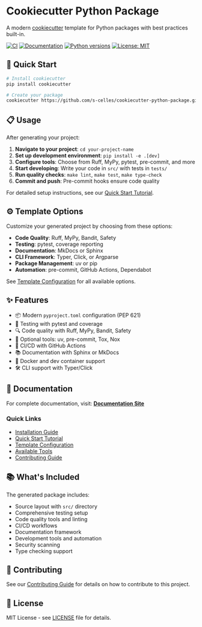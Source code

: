 # Cookiecutter Python Package

A modern [cookiecutter](https://github.com/cookiecutter/cookiecutter) template for Python packages with best practices built-in.

[![CI](https://github.com/s-celles/cookiecutter-python-package/actions/workflows/test.yml/badge.svg)](https://github.com/s-celles/cookiecutter-python-package/actions/workflows/test.yml)
[![Documentation](https://github.com/s-celles/cookiecutter-python-package/actions/workflows/docs.yml/badge.svg)](https://s-celles.github.io/cookiecutter-python-package/)
[![Python versions](https://img.shields.io/badge/python-3.9%2B-blue.svg)](https://www.python.org/downloads/)
[![License: MIT](https://img.shields.io/badge/License-MIT-yellow.svg)](https://opensource.org/licenses/MIT)

## 🚀 Quick Start

```bash
# Install cookiecutter
pip install cookiecutter

# Create your package
cookiecutter https://github.com/s-celles/cookiecutter-python-package.git
```

## 📋 Usage

After generating your project:

1. **Navigate to your project**: `cd your-project-name`
2. **Set up development environment**: `pip install -e .[dev]`
3. **Configure tools**: Choose from Ruff, MyPy, pytest, pre-commit, and more
4. **Start developing**: Write your code in `src/` with tests in `tests/`
5. **Run quality checks**: `make lint`, `make test`, `make type-check`
6. **Commit and push**: Pre-commit hooks ensure code quality

For detailed setup instructions, see our [Quick Start Tutorial](docs/getting-started/quick-start.md).

## ⚙️ Template Options

Customize your generated project by choosing from these options:

- **Code Quality**: Ruff, MyPy, Bandit, Safety
- **Testing**: pytest, coverage reporting
- **Documentation**: MkDocs or Sphinx
- **CLI Framework**: Typer, Click, or Argparse
- **Package Management**: uv or pip
- **Automation**: pre-commit, GitHub Actions, Dependabot

See [Template Configuration](docs/configuration/template-options.md) for all available options.

## ✨ Features

- 📦 Modern `pyproject.toml` configuration (PEP 621)
- 🧪 Testing with pytest and coverage
- 🔍 Code quality with Ruff, MyPy, Bandit, Safety
- 🔧 Optional tools: uv, pre-commit, Tox, Nox
- 🚀 CI/CD with GitHub Actions
- 📚 Documentation with Sphinx or MkDocs
- 🐳 Docker and dev container support
- 🛠️ CLI support with Typer/Click

## 📖 Documentation

For complete documentation, visit: **[Documentation Site](https://s-celles.github.io/cookiecutter-python-package)**

### Quick Links

- [Installation Guide](docs/getting-started/installation.md)
- [Quick Start Tutorial](docs/getting-started/quick-start.md)
- [Template Configuration](docs/configuration/template-options.md)
- [Available Tools](docs/tools/overview.md)
- [Contributing Guide](docs/development/contributing.md)

## 📚 What's Included

The generated package includes:

- Source layout with `src/` directory
- Comprehensive testing setup
- Code quality tools and linting
- CI/CD workflows
- Documentation framework
- Development tools and automation
- Security scanning
- Type checking support

## 🤝 Contributing

See our [Contributing Guide](docs/development/contributing.md) for details on how to contribute to this project.

## 📝 License

MIT License - see [LICENSE](LICENSE) file for details.

